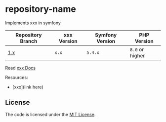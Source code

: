 # repository-name
Implements xxx in symfony

| Repository Branch | xxx       Version | Symfony Version | PHP Version     |
|-------------------|-------------------|-----------------|-----------------|
| [1.x][2]          | `x.x`             | `5.4.x`         | `8.0` or higher |


Read [xxx Docs][1]

Resources:  
- [xxx](link here)

[1]: https://symfony.com/doc/4.x/bundles/xxx/index.html
[2]: https://github.com/habibun/xxx/tree/x.x

## License
The code is licensed under the [MIT License](https://github.com/habibun/xxx/blob/master/LICENSE).
